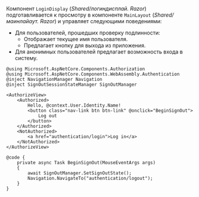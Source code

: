 Компонент `LoginDisplay` (*Shared/логиндисплай. Razor*) подготавливается к просмотру в компоненте `MainLayout` (*Shared/маинлайаут. Razor*) и управляет следующими поведениями:

* Для пользователей, прошедших проверку подлинности:
  * Отображает текущее имя пользователя.
  * Предлагает кнопку для выхода из приложения.
* Для анонимных пользователей предлагает возможность входа в систему.

```razor
@using Microsoft.AspNetCore.Components.Authorization
@using Microsoft.AspNetCore.Components.WebAssembly.Authentication
@inject NavigationManager Navigation
@inject SignOutSessionStateManager SignOutManager

<AuthorizeView>
    <Authorized>
        Hello, @context.User.Identity.Name!
        <button class="nav-link btn btn-link" @onclick="BeginSignOut">
            Log out
        </button>
    </Authorized>
    <NotAuthorized>
        <a href="authentication/login">Log in</a>
    </NotAuthorized>
</AuthorizeView>

@code {
    private async Task BeginSignOut(MouseEventArgs args)
    {
        await SignOutManager.SetSignOutState();
        Navigation.NavigateTo("authentication/logout");
    }
}
```

